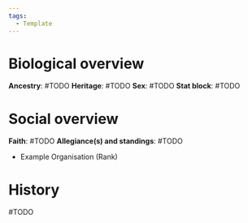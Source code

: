 ```yaml
---
tags:
  - Template
---
```

# Biological overview
**Ancestry**: #TODO 
**Heritage**: #TODO 
**Sex**: #TODO 
**Stat block**: #TODO 

# Social overview
**Faith**: #TODO 
**Allegiance(s) and standings**: #TODO 
- Example Organisation (Rank)

# History
#TODO 